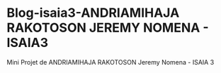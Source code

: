 # Blog-isaia3-ANDRIAMIHAJA RAKOTOSON JEREMY NOMENA - ISAIA3
Mini Projet de ANDRIAMIHAJA RAKOTOSON Jeremy Nomena - ISAIA 3
